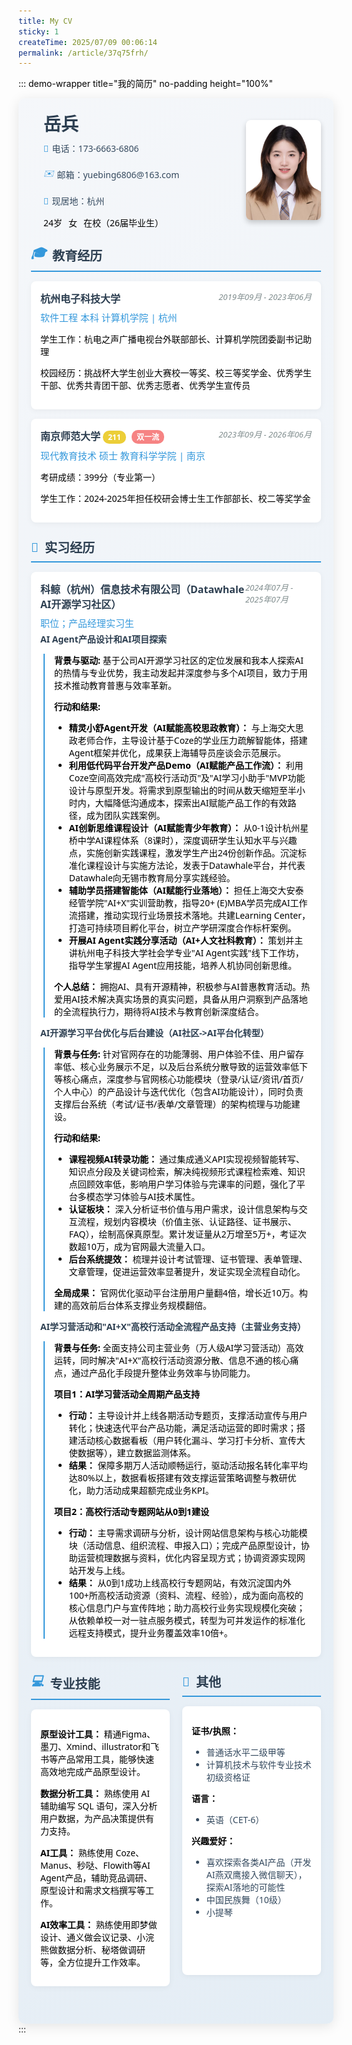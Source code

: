 ```yaml
---
title: My CV
sticky: 1
createTime: 2025/07/09 00:06:14
permalink: /article/37q75frh/
---
```

::: demo-wrapper title="我的简历" no-padding height="100%"
<style scoped>
  .resume-container {
    color: #000000;
    font-family: 'Segoe UI', Tahoma, Geneva, Verdana, sans-serif;
    max-height: 100%;
    overflow-y: auto;
    padding: 20px;
    background: linear-gradient(135deg, #f5f7fa 0%, #e4edf5 100%);
    border-radius: 10px;
    box-shadow: 0 4px 20px rgba(0, 0, 0, 0.1);
  }

  p {
    color: #000000;
  }

  span {
    color: #000000;
  }

  .header {
    display: flex;
    justify-content: space-between;
    align-items: center;
    margin-bottom: 10px;
    padding-bottom: 15px;
  }

  .profile-img {
    width: 120px;
    height: 160px;
    border-radius: 8px;
    display: flex;
    align-items: center;
    justify-content: center;
    color: white;
    font-weight: bold;
    text-align: center;
    box-shadow: 0 4px 8px rgba(0, 0, 0, 0.2);
  }

  .personal-info {
    flex: 1;
    color: #000000;
    padding-left: 20px;
  }

  .name {
    font-size: 28px;
    font-weight: bold;
    color: #2c3e50;
    margin-bottom: 5px;
  }

  .contact-info {
    color: #000000;
    display: flex;
    flex-wrap: wrap;
    gap: 20px;
    margin-bottom: 10px;
  }

  .contact-item {
    display: flex;
    align-items: center;
    font-size: 14px;
    color: #34495e;
  }

  .contact-item i {
    margin-right: 5px;
    color: #3498db;
  }

  .basic-info {
    color: #000000;
    display: flex;
    gap: 10px;
    font-size: 14px;
    margin-top: 15px;
  }

  .section {
    color: #000000;
    margin-bottom: 25px;
  }

  .section-title {
    font-size: 20px;
    font-weight: bold;
    color: #2c3e50;
    padding-bottom: 8px;
    border-bottom: 2px solid #3498db;
    margin-bottom: 15px;
    display: flex;
    align-items: center;
  }

  .section-title i {
    margin-right: 10px;
    color: #3498db;
  }

  .col-wrap {
    display: grid;
    grid-template-columns: repeat(2, 1fr);
    gap: 20px;
    color: #000000;
  }

  @media (max-width: 768px) {
    .col-wrap { 
      grid-template-columns: 1fr; 
    }
  }

  .item {
    color: #000000;
    background: white;
    padding: 15px;
    border-radius: 8px;
    box-shadow: 0 2px 10px rgba(0, 0, 0, 0.05);
    margin-bottom: 15px;
    transition: transform 0.3s ease;
  }

  .item:hover {
    transform: translateY(-5px);
    box-shadow: 0 5px 15px rgba(0, 0, 0, 0.1);
  }

  .item-header {
    color: #000000;
    display: flex;
    justify-content: space-between;
    margin-bottom: 8px;
  }

  .item-title {
    font-weight: bold;
    color: #2c3e50;
    font-size: 16px;
  }

  .item-subtitle {
    color: #3498db;
    font-size: 15px;
  }

  .item-date {
    color: #7f8c8d;
    font-size: 13px;
    font-style: italic;
  }

  .item-content {
    font-size: 14px;
    color: #34495e;
  }

  .star-rating {
    color: #f39c12;
    margin-top: 5px;
  }

  .skills {
    display: flex;
    flex-wrap: wrap;
    gap: 10px;
    margin-top: 10px;
  }

  .skill-tag {
    background: #55b6f6;
    color: white;
    padding: 5px 10px;
    border-radius: 20px;
    font-size: 12px;
  }

  .sar-item {
    margin-bottom: 10px;
    color: #000000;
  }

  .sar-title {
    font-weight: bold;
    color: #2c3e50;
    margin-bottom: 5px;
  }

  .sar-content {
    padding-left: 15px;
    border-left: 2px solid #3498db;
    margin-left: 5px;
    color: #000000;
  }

  .project-feature {
    background: #f8f9fa;
    padding: 10px;
    border-radius: 5px;
    margin: 10px 0;
    color: #000000;
    border-left: 3px solid #3498db;
  }

  .responsibility {
    margin-top: 8px;
    color: #000000;
  }

  .badge {
    display: inline-block;
    padding: 2px 8px;
    border-radius: 10px;
    font-size: 12px;
    font-weight: bold;
    margin-right: 5px;
  }
  .badge-tip {
    background-color: #42b983;
    color: white;
  }
  .badge-warning {
    background-color:rgba(231, 193, 0, 0.78);
    color: white;
  }
  .badge-danger {
    background-color:rgba(245, 108, 108, 0.84);
    color: white;
  }

  @media print {
    .resume-container {
      box-shadow: none;
      padding: 10px;
    }
  }
</style>
<div class="resume-container">
  <!-- 个人信息头部 -->
  <div class="header">
    <div class="personal-info">
      <div class="name">岳兵</div>
      <div class="contact-info" style="margin-top: 10px;">
        <div class="contact-item"><i>📱</i>电话：173-6663-6806</div>
        <div class="contact-item"><i>✉️</i>邮箱：yuebing6806@163.com</div>
        <div class="contact-item"><i>📍</i>现居地：杭州</div>
      </div>
      <div class="basic-info">
        <div>24岁</div>
        <div>女</div>
        <div>在校（26届毕业生）</div>
      </div>
    </div>
    <img class="profile-img" src="/images/myself.jpg"/>
  </div>

  <!-- 教育经历 -->
  <div class="section">
    <div class="section-title"><i>🎓</i>教育经历</div>
    <div class="item">
      <div class="item-header">
        <div class="item-title">杭州电子科技大学</div>
        <div class="item-date">2019年09月 - 2023年06月</div>
      </div>
      <div class="item-subtitle">软件工程 本科 计算机学院 | 杭州</div>
      <div class="item-content" style="margin-top: 5px;">
        <p>学生工作：杭电之声广播电视台外联部部长、计算机学院团委副书记助理</p>
        <p>校园经历：挑战杯大学生创业大赛校一等奖、校三等奖学金、优秀学生干部、优秀共青团干部、优秀志愿者、优秀学生宣传员</p>
      </div>
    </div>
    <div class="item">
      <div class="item-header">
        <div class="item-title">南京师范大学 
          <span class="badge badge-warning">211</span> <span class="badge badge-danger">双一流</span>
        </div>
        <div class="item-date">2023年09月 - 2026年06月</div>
      </div>
      <div class="item-subtitle">现代教育技术 硕士 教育科学学院 | 南京</div>
      <div class="item-content" style="margin-top: 5px;">
        <p>考研成绩：399分（专业第一）</p>
        <p>学生工作：2024-2025年担任校研会博士生工作部部长、校二等奖学金</p>
      </div>
    </div>
  </div>

  <!-- 实习经历 -->
  <div class="section">
    <div class="section-title"><i>💼</i>实习经历</div>
    <div class="item">
      <div class="item-header">
        <div class="item-title">科鲸（杭州）信息技术有限公司（Datawhale AI开源学习社区）</div>
        <div class="item-date">2024年07月 - 2025年07月</div>
      </div>
      <div class="item-subtitle">职位；产品经理实习生</div>
      <div class="sar-item" style="margin-top: 5px;">
        <div class="sar-title">AI Agent产品设计和AI项目探索</div>
        <div class="sar-content">
          <p><strong>背景与驱动:</strong> 基于公司AI开源学习社区的定位发展和我本人探索AI的热情与专业优势，我主动发起并深度参与多个AI项目，致力于用技术推动教育普惠与效率革新。</p>
          <p><strong>行动和结果:</strong></p>
          <ul>
            <li><strong>精灵小舒Agent开发（AI赋能高校思政教育）：</strong> 与上海交大思政老师合作，主导设计基于Coze的学业压力疏解智能体，搭建Agent框架并优化，成果获上海辅导员座谈会示范展示。</li>
            <li><strong>利用低代码平台开发产品Demo（AI赋能产品工作流）：</strong> 利用Coze空间高效完成"高校行活动页"及"AI学习小助手"MVP功能设计与原型开发。将需求到原型输出的时间从数天缩短至半小时内，大幅降低沟通成本，探索出AI赋能产品工作的有效路径，成为团队实践案例。</li>
            <li><strong>AI创新思维课程设计（AI赋能青少年教育）：</strong> 从0-1设计杭州星桥中学AI课程体系（8课时），深度调研学生认知水平与兴趣点，实施创新实践课程，激发学生产出24份创新作品。沉淀标准化课程设计与实施方法论，发表于Datawhale平台，并代表Datawhale向无锡市教育局分享实践经验。</li>
            <li><strong>辅助学员搭建智能体（AI赋能行业落地）：</strong> 担任上海交大安泰经管学院"AI+X"实训营助教，指导20+ (E)MBA学员完成AI工作流搭建，推动实现行业场景技术落地。共建Learning Center，打造可持续项目孵化平台，树立产学研深度合作标杆案例。</li>
            <li><strong>开展AI Agent实践分享活动（AI+人文社科教育）：</strong> 策划并主讲杭州电子科技大学社会学专业"AI Agent实践"线下工作坊，指导学生掌握AI Agent应用技能，培养人机协同创新思维。</li>
          </ul>
          <p><strong>个人总结：</strong> 拥抱AI、具有开源精神，积极参与AI普惠教育活动。热爱用AI技术解决真实场景的真实问题，具备从用户洞察到产品落地的全流程执行力，期待将AI技术与教育创新深度结合。</p>
        </div>
      </div>
      <div class="sar-item">
        <div class="sar-title">AI开源学习平台优化与后台建设（AI社区->AI平台化转型）</div>
        <div class="sar-content">
          <p><strong>背景与任务:</strong> 针对官网存在的功能薄弱、用户体验不佳、用户留存率低、核心业务展示不足，以及后台系统分散导致的运营效率低下等核心痛点，深度参与官网核心功能模块（登录/认证/资讯/首页/个人中心）的产品设计与迭代优化（包含AI功能设计），同时负责支撑后台系统（考试/证书/表单/文章管理）的架构梳理与功能建设。</p>
          <p><strong>行动和结果:</strong></p>
          <ul>
            <li><strong>课程视频AI转录功能：</strong> 通过集成通义API实现视频智能转写、知识点分段及关键词检索，解决纯视频形式课程检索难、知识点回顾效率低，影响用户学习体验与完课率的问题，强化了平台多模态学习体验与AI技术属性。</li>
            <li><strong>认证板块：</strong> 深入分析证书价值与用户需求，设计信息架构与交互流程，规划内容模块（价值主张、认证路径、证书展示、FAQ），绘制高保真原型。累计发证量从2万增至5万+，考证次数超10万，成为官网最大流量入口。</li>
            <li><strong>后台系统提效：</strong> 梳理并设计考试管理、证书管理、表单管理、文章管理，促进运营效率显著提升，发证实现全流程自动化。</li>
          </ul>
          <p><strong>全局成果：</strong> 官网优化驱动平台注册用户量翻4倍，增长近10万。构建的高效前后台体系支撑业务规模翻倍。</p>
        </div>
      </div>
      <div class="sar-item">
        <div class="sar-title">AI学习营活动和"AI+X"高校行活动全流程产品支持（主营业务支持）</div>
        <div class="sar-content">
          <p><strong>背景与任务:</strong> 全面支持公司主营业务（万人级AI学习营活动）高效运转，同时解决"AI+X"高校行活动资源分散、信息不通的核心痛点，通过产品化手段提升整体业务效率与协同能力。</p>
          <p><strong>项目1：AI学习营活动全周期产品支持</strong></p>
          <ul>
            <li><strong>行动：</strong> 主导设计并上线各期活动专题页，支撑活动宣传与用户转化；快速迭代平台产品功能，满足活动运营的即时需求；搭建活动核心数据看板（用户转化漏斗、学习打卡分析、宣传大使数据等），建立数据监测体系。</li>
            <li><strong>结果：</strong> 保障多期万人活动顺畅运行，驱动活动报名转化率平均达80%以上，数据看板搭建有效支撑运营策略调整与教研优化，助力活动成果超额完成业务KPI。</li>
          </ul>
          <p><strong>项目2：高校行活动专题网站从0到1建设</strong></p>
          <ul>
            <li><strong>行动：</strong> 主导需求调研与分析，设计网站信息架构与核心功能模块（活动信息、组织流程、申报入口）；完成产品原型设计，协助运营梳理数据与资料，优化内容呈现方式；协调资源实现网站开发与上线。</li>
            <li><strong>结果：</strong> 从0到1成功上线高校行专题网站，有效沉淀国内外100+所高校活动资源（资料、流程、经验），成为面向高校的核心信息门户与宣传阵地；助力高校行业务实现规模化突破；从依赖单校一对一驻点服务模式，转型为可并发运作的标准化远程支持模式，提升业务覆盖效率10倍+。</li>
          </ul>
        </div>
      </div>
    </div>
  </div>

  <div class="col-wrap">
    <!-- 专业技能 -->
    <div class="section">
      <div class="section-title"><i>💻</i>专业技能</div>
      <div class="item" style="min-height: 400px">
        <div class="item-content">
          <p><strong>原型设计工具：</strong> 精通Figma、墨刀、Xmind、illustrator和飞书等产品常用工具，能够快速高效地完成产品原型设计。</p>
          <p style="margin-top: 15px;"><strong>数据分析工具：</strong> 熟练使用 AI 辅助编写 SQL 语句，深入分析用户数据，为产品决策提供有力支持。</p>
          <p style="margin-top: 15px;"><strong>AI工具：</strong> 熟练使用 Coze、Manus、秒哒、Flowith等AI Agent产品，辅助竞品调研、原型设计和需求文档撰写等工作。</p>
          <p style="margin-top: 15px;"><strong>AI效率工具：</strong> 熟练使用即梦做设计、通义做会议记录、小浣熊做数据分析、秘塔做调研等，全方位提升工作效率。</p>
        </div>
      </div>
    </div> 
    <!-- 其他信息 -->
    <div class="section">
      <div class="section-title"><i>🌟</i>其他</div>
      <div class="item" style="min-height: 400px">
        <div class="item-content">
          <p><strong>证书/执照：</strong></p>
          <ul>
            <li>普通话水平二级甲等</li>
            <li>计算机技术与软件专业技术初级资格证</li>
          </ul>
          <p><strong>语言：</strong></p>
          <ul>
            <li>英语（CET-6）</li>
          </ul>
          <p><strong>兴趣爱好：</strong></p>
          <ul>
            <li>喜欢探索各类AI产品（开发AI燕双鹰接入微信聊天），探索AI落地的可能性</li>
            <li>中国民族舞（10级）</li>
            <li>小提琴</li>
          </ul>
        </div>
      </div>
    </div>
  </div>
</div>
:::